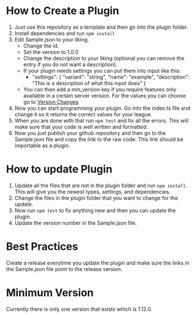 # How to Create a Plugin

1. Just use this repository as a template and then go into the plugin folder.
2. Install dependencies and run `npm install`
3. Edit Sample.json to your liking.
   - Change the id.
   - Set the version to 1.0.0
   - Change the description to your liking (optional you can remove the entry if you do not want a description).
   - If your plugin needs settings you can put them into input like this:
     - "settings": {
       "variant": "string",
       "name": "example",
       "description": "This is a description of what this input does"
       }
   - You can then add a min_version key if you require features only available in a certain server version. For the values you can choose go to [Version Changes](#Minimum-Version)
4. Now you can start programming your plugin. Go into the index.ts file and change it so it returns the correct values for your league.
5. When you are done with that run `npm test` and fix all the errors. This will make sure that your code is well written and formatted.
6. Now you just publish your github repository and then go to the Sample.json file and copy the link to the raw code. This link should be importable as a plugin.

# How to update Plugin

1. Update all the files that are not in the plugin folder and run `npm install`. This will give you the newest types, settings, and dependencies.
2. Change the files in the plugin folder that you want to change for the update.
3. Now run `npm test` to fix anything new and then you can update the plugin.
4. Update the version number in the Sample.json file.

# Best Practices

Create a release everytime you update the plugin and make sure the links in the Sample.json file point to the release version.

# Minimum Version

Currently there is only one version that exists which is 1.12.0.
